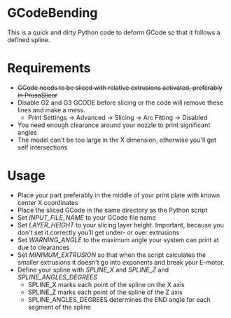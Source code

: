 # GCodeBending
 This is a quick and dirty Python code to deform GCode so that it follows a defined spline.
# Requirements
- ~~GCode needs to be sliced with relative extrusions activated, preferably in PrusaSlicer~~
- Disable G2 and G3 GCODE before slicing or the code will remove these lines and make a mess.
  - Print Settings → Advanced → Slicing → Arc Fitting → Disabled
- You need enough clearance around your nozzle to print significant angles
- The model can't be too large in the X dimension, otherwise you'll get self intersections
# Usage
- Place your part preferably in the middle of your print plate with known center X coordinates
- Place the sliced GCode in the same directory as the Python script
- Set *INPUT_FILE_NAME* to your GCode file name
- Set *LAYER_HEIGHT* to your slicing layer height. Important, because you don't set it correctly you'll get under- or over extrusions
- Set *WARNING_ANGLE* to the maximum angle your system can print at due to clearances
- Set *MINIMUM_EXTRUSION* so that when the script calculates the smaller extrusions it doesn't go into exponents and break your E-motor.
- Define your spline with *SPLINE_X* and *SPLINE_Z* and *SPLINE_ANGLES_DEGREES*
  - SPLINE_X marks each point of the spline on the X axis
  - SPLINE_Z marks each point of the spline of the Z axis
  - SPLINE_ANGLES_DEGREES determines the END angle for each segment of the spline
